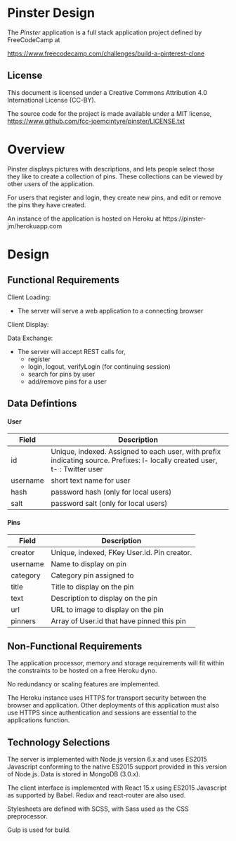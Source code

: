 # Pinster Design

The *Pinster* application is a full stack application project defined by
FreeCodeCamp at

https://www.freecodecamp.com/challenges/build-a-pinterest-clone

## License
This document is licensed under a Creative Commons Attribution 4.0
International License (CC-BY).

The source code for the project is made available under a MIT license,
https://www.github.com/fcc-joemcintyre/pinster/LICENSE.txt

# Overview

Pinster displays pictures with descriptions, and lets people select those
they like to create a collection of pins. These collections can be viewed
by other users of the application.

For users that register and login, they create new pins, and edit or remove
the pins they have created.

An instance of the application is hosted on Heroku at
https://pinster-jm/herokuapp.com

# Design

## Functional Requirements

Client Loading:

- The server will serve a web application to a connecting browser

Client Display:



Data Exchange:

- The server will accept REST calls for,
  - register
  - login, logout, verifyLogin (for continuing session)
  - search for pins by user
  - add/remove pins for a user

## Data Defintions

#### User

| Field    | Description |
| -------- | ----------- |
| id       | Unique, indexed. Assigned to each user, with prefix indicating source. Prefixes: l- locally created user, t- : Twitter user |
| username | short text name for user |
| hash     | password hash (only for local users)|
| salt     | password salt (only for local users)|

#### Pins

| Field    | Description |
| -------- | ----------- |
| creator  | Unique, indexed, FKey User.id. Pin creator. |
| username | Name to display on pin |
| category | Category pin assigned to |
| title    | Title to display on the pin |
| text     | Description to display on the pin |
| url      | URL to image to display on the pin |
| pinners  | Array of User.id that have pinned this pin |

## Non-Functional Requirements

The application processor, memory and storage requirements will fit within the
constraints to be hosted on a free Heroku dyno.

No redundancy or scaling features are implemented.

The Heroku instance uses HTTPS for transport security between the browser and
application. Other deployments of this application must also use HTTPS since
authentication and sessions are essential to the applications function.

## Technology Selections

The server is implemented with Node.js version 6.x and uses ES2015 Javascript
conforming to the native ES2015 support provided in this version of Node.js.
Data is stored in MongoDB (3.0.x).

The client interface is implemented with React 15.x using ES2015 Javascript
as supported by Babel. Redux and react-router are also used.

Stylesheets are defined with SCSS, with Sass used as the CSS preprocessor.

Gulp is used for build.
